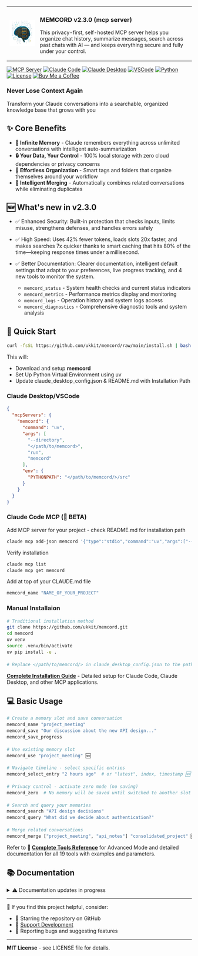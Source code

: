 <table>
  <tr>
    <td>
      <img src="assets/image/memcord_1024.png" width="256">
    </td>
    <td>
      <h3>MEMCORD v2.3.0 (mcp server)</h3>
      <p>
        This privacy-first, self-hosted MCP server helps you organize chat history, summarize messages, search across past chats with AI — and keeps everything secure and fully under your control.
      </p>
    </td>
  </tr>
</table>

[![MCP Server](https://img.shields.io/badge/MCP-Server-blue)](https://github.com/modelcontextprotocol)
  [![Claude Code](https://img.shields.io/badge/Claude-Code-purple)](https://docs.anthropic.com/claude/docs/claude-code)
  [![Claude Desktop](https://img.shields.io/badge/Claude-Desktop-orange)](https://claude.ai/desktop)
  [![VSCode](https://img.shields.io/badge/Visual_Studio-Code-orange)](https://code.visualstudio.com/)
  [![Python](https://img.shields.io/badge/Python-3.10+-green)](https://python.org)
  [![License](https://img.shields.io/badge/License-MIT-yellow)](LICENSE)
  [![Buy Me a Coffee](https://img.shields.io/badge/Buy%20Me%20A-Coffee-white)](https://buymeacoffee.com/ukkit)

### Never Lose Context Again

Transform your Claude conversations into a searchable, organized knowledge base that grows with you

## ✨ Core Benefits

* **🧠 Infinite Memory** - Claude remembers everything across unlimited conversations with intelligent auto-summarization
* **🔒 Your Data, Your Control** - 100% local storage with zero cloud dependencies or privacy concerns
* **🎯 Effortless Organization** - Smart tags and folders that organize themselves around your workflow
* **🔗 Intelligent Merging** - Automatically combines related conversations while eliminating duplicates

## 🆕 What's new in v2.3.0

- ✅ Enhanced Security: Built-in protection that checks inputs, limits misuse, strengthens defenses, and handles errors safely

- ✅ High Speed: Uses 42% fewer tokens, loads slots 20x faster, and makes searches 7x quicker thanks to smart caching that hits 80% of the time—keeping response times under a millisecond.

- ✅ Better Documentation: Clearer documentation, intelligent default settings that adapt to your preferences, live progress tracking, and 4 new tools to monitor the system.

  - ```memcord_status``` - System health checks and current status indicators
  - ```memcord_metrics``` - Performance metrics display and monitoring
  - ```memcord_logs``` - Operation history and system logs access
  - ```memcord_diagnostics``` - Comprehensive diagnostic tools and system analysis

## 🚀 Quick Start

```bash
curl -fsSL https://github.com/ukkit/memcord/raw/main/install.sh | bash
```

This will:
- Download and setup **memcord**
- Set Up Python Virtual Environment using uv
- Update claude_desktop_config.json & README.md with Installation Path

### Claude Desktop/VSCode

```json
{
  "mcpServers": {
    "memcord": {
      "command": "uv",
      "args": [
        "--directory",
        "</path/to/memcord>",
        "run",
        "memcord"
      ],
      "env": {
        "PYTHONPATH": "</path/to/memcord/>/src"
      }
    }
  }
}
```

### Claude Code MCP (🧪 BETA)

Add MCP server for your project - check README.md for installation path

```bash
claude mcp add-json memcord '{"type":"stdio","command":"uv","args":["--directory","</path/to/memcord>","run","memcord"],"env":{"PYTHONPATH":"</path/to/memcord>/src"}}'
```

Verify installation

```bash
claude mcp list
claude mcp get memcord
```

Add at top of your CLAUDE.md file

```bash
memcord_name "NAME_OF_YOUR_PROJECT"
```

### Manual Installaion

```bash
# Traditional installation method
git clone https://github.com/ukkit/memcord.git
cd memcord
uv venv
source .venv/bin/activate
uv pip install -e .

# Replace </path/to/memcord/> in claude_desktop_config.json to the path where you installed it manually
```

**[Complete Installation Guide](docs/installation.md)** - Detailed setup for Claude Code, Claude Desktop, and other MCP applications.

## 💻 Basic Usage

```bash
# Create a memory slot and save conversation
memcord_name "project_meeting"
memcord_save "Our discussion about the new API design..."
memcord_save_progress

# Use existing memory slot
memcord_use "project_meeting" 🆕

# Navigate timeline - select specific entries
memcord_select_entry "2 hours ago"  # or "latest", index, timestamp 🆕

# Privacy control - activate zero mode (no saving)
memcord_zero  # No memory will be saved until switched to another slot

# Search and query your memories
memcord_search "API design decisions"
memcord_query "What did we decide about authentication?"

# Merge related conversations
memcord_merge ["project_meeting", "api_notes"] "consolidated_project" 🆕

```
Refer to **📖 [Complete Tools Reference](docs/tools-reference.md)** for Advanced Mode and detailed documentation for all 19 tools with examples and parameters.

## 📚 Documentation
<details><summary>⚠️ Documentation updates in progress </summary>

- **📚 [Installation Guide](docs/installation.md)** - Complete setup instructions for all MCP applications
- **📃 [Feature Guide](docs/features-guide.md)** - Complete list of features
- **📖 [Tools Reference](docs/tools-reference.md)** - Detailed documentation for all 19 tools
- **📥 [Import & Merge Guide](docs/import-and-merge.md)** - Comprehensive guide for Phase 3 features 🆕
- **🔍 [Search & Query Guide](docs/search-and-query.md)** - Advanced search features and natural language queries
- **🗂️ [Usage Examples](docs/examples.md)** - Real-world workflows and practical use cases
- **⚙️ [Data Format Specification](docs/data-format.md)** - Technical details and file formats
- **🛠️ [Troubleshooting](docs/troubleshooting.md)** - Common issues and solutions

</details>

---

💎 If you find this project helpful, consider:

 - 🌟 Starring the repository on GitHub
 - 🤝 [Support Development](https://buymeacoffee.com/ukkit)
 - 🐛 Reporting bugs and suggesting features

___

**MIT License** - see LICENSE file for details.
